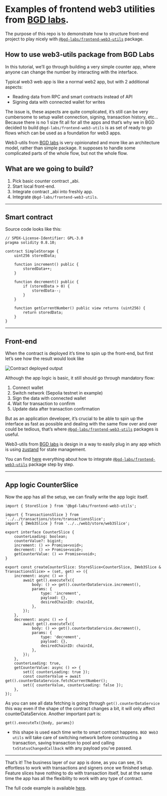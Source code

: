 # Examples of frontend web3 utilities from [BGD labs](https://github.com/bgd-labs/).
The purpose of this repo is to demonstrate how to structure front-end project to play nicely with [`@bgd-labs/frontend-web3-utils`](https://github.com/bgd-labs/frontend-web3-utils) package.

## How to use web3-utils package from BGD Labs
In this tutorial, we’ll go through building a very simple counter app, where anyone can change the number by interacting with the interface. 

Typical web3 web app is like a normal web2 app, but with 2 additional aspects:
- Reading data from RPC and smart contracts instead of API
- Signing data with connected wallet for writes

The issue is, these aspects are quite complicated, it’s still can be very cumbersome to setup wallet connection, signing, transaction history, etc... Because there is no 1 size fit all for all the apps and that’s why we in BGD decided to build `@bgd-labs/frontend-web3-utils` is as set of ready to go flows which can be used as a foundation for web3 apps. 

Web3-utils from [BGD labs](https://github.com/bgd-labs/) is very opinionated and more like an architecture model, rather than simple package. It supposes to handle some complicated parts of the whole flow, but not the whole flow.

## What are we going to build?
1. Pick basic counter contract _abi.
2. Start local front-end.
3. Integrate contract _abi into freshly app.
4. Integrate `@bgd-labs/frontend-web3-utils`.

-----------------

## Smart contract
Source code looks like this:

```Solidity
// SPDX-License-Identifier: GPL-3.0
pragma solidity 0.8.10;

contract SimpleStorage {
    uint256 storedData;

    function increment() public {
        storedData++;
    }

    function decrement() public {
        if (storedData > 0) {
            storedData--;
        }
    }

    function getCurrentNumber() public view returns (uint256) {
        return storedData;
    }
}
```
--------

## Front-end
When the contract is deployed it’s time to spin up the front-end, but first let’s see how the result would look like

![Contract deployed output](https://raw.githubusercontent.com/bgd-labs/blog/main/images/app_demo.webp)

Although the app logic is basic, it still should go through mandatory flow:
1. Connect wallet
2. Switch network (Sepolia testnet in example)
3. Sign the data with connected wallet
4. Wait for transaction to confirm 
5. Update data after transaction confirmation

But as an application developer, it’s crucial to be able to spin up the interface as fast as possible and dealing with the same flow over and over could be tedious, that’s where [`@bgd-labs/frontend-web3-utils`](https://github.com/bgd-labs/frontend-web3-utils) packages is useful. 

Web3-utils from [BGD labs](https://github.com/bgd-labs/) is design in a way to easily plug in any app which is using [zustand](https://github.com/pmndrs/zustand) for state management. 

You can find [here](https://github.com/bgd-labs/frontend-web3-utils/tree/main?tab=readme-ov-file#how-to-set-up) everything about how to integrate [`@bgd-labs/frontend-web3-utils`](https://github.com/bgd-labs/frontend-web3-utils) package step by step.

-----------------

## App logic CounterSlice

Now the app has all the setup, we can finally write the app logic itself.

```tsx
import { StoreSlice } from '@bgd-labs/frontend-web3-utils';

import { TransactionsSlice } from '../../transactions/store/transactionsSlice';
import { IWeb3Slice } from '../../web3/store/web3Slice';

export interface CounterSlice {
	counterLoading: boolean;
	counterValue?: bigint;
	increment: () => Promise<void>;
	decrement: () => Promise<void>;
	getCounterValue: () => Promise<void>;
}

export const createCounterSlice: StoreSlice<CounterSlice, IWeb3Slice & TransactionsSlice> = (set, get) => ({
	increment: async () => {
		await get().executeTx({
			body: () => get().counterDataService.increment(),
			params: {
				type: 'increment',
				payload: {},
				desiredChainID: chainId,
			},
		});
	},
	decrement: async () => {
		await get().executeTx({
			body: () => get().counterDataService.decrement(),
			params: {
				type: 'decrement',
				payload: {},
				desiredChainID: chainId,
			},
		});
	},
	counterLoading: true,
	getCounterValue: async () => {
		set({ counterLoading: true });
		const counterValue = await get().counterDataService.fetchCurrentNumber();
		set({ counterValue, counterLoading: false });
	},
});
```

As you can see all data fetching is going through `get().counterDataService` this way even if the shape of the contract changes a bit, it will only affect counterDataService.
Another important part is:

`get().executeTx({body, params})` 

- this shape is used each time write to smart contract happens. `BGD Web3 utils` will take care of switching network before constructing a transaction, saving transaction to pool and calling `txStatusChangedCallback` with any payload you’ve passed. 

---------------------------------------

That’s it! The business layer of our app is done, as you can see, it’s effortless to work with transactions and signers once we finished setup. Feature slices have nothing to do with transaction itself, but at the same time the app has all the flexibility to work with any type of contract.

The full code example is available [here](https://github.com/bgd-labs/frontend-web3-utils-examples/tree/main/src).

